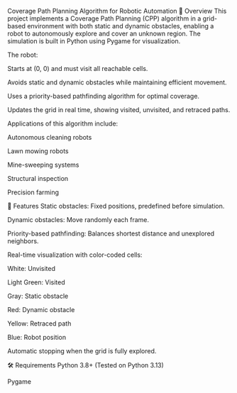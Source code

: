 Coverage Path Planning Algorithm for Robotic Automation
📌 Overview
This project implements a Coverage Path Planning (CPP) algorithm in a grid-based environment with both static and dynamic obstacles, enabling a robot to autonomously explore and cover an unknown region. The simulation is built in Python using Pygame for visualization.

The robot:

Starts at (0, 0) and must visit all reachable cells.

Avoids static and dynamic obstacles while maintaining efficient movement.

Uses a priority-based pathfinding algorithm for optimal coverage.

Updates the grid in real time, showing visited, unvisited, and retraced paths.

Applications of this algorithm include:

Autonomous cleaning robots

Lawn mowing robots

Mine-sweeping systems

Structural inspection

Precision farming

🚀 Features
Static obstacles: Fixed positions, predefined before simulation.

Dynamic obstacles: Move randomly each frame.

Priority-based pathfinding: Balances shortest distance and unexplored neighbors.

Real-time visualization with color-coded cells:

White: Unvisited

Light Green: Visited

Gray: Static obstacle

Red: Dynamic obstacle

Yellow: Retraced path

Blue: Robot position

Automatic stopping when the grid is fully explored.

🛠 Requirements
Python 3.8+ (Tested on Python 3.13)

Pygame
